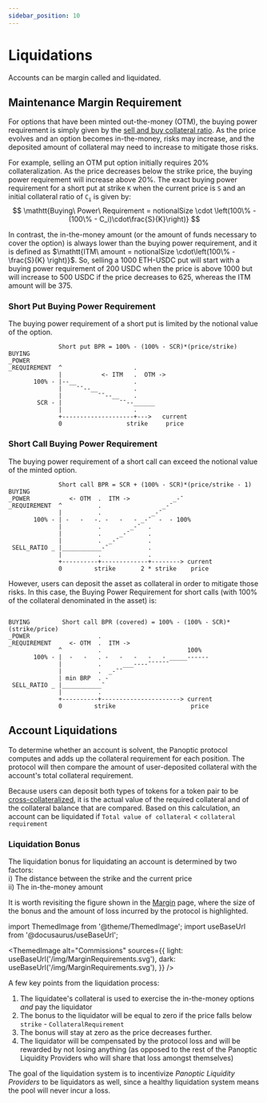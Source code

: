 ```yaml
---
sidebar_position: 10
---
```


# Liquidations
Accounts can be margin called and liquidated.

## Maintenance Margin Requirement
For options that have been minted out-the-money (OTM), the buying power requirement is simply given by the [sell and buy collateral ratio](/docs/panoptic-protocol/buying-power#buying-power-requirement-buying-options).
As the price evolves and an option becomes in-the-money, risks may increase, and the deposited amount of collateral may need to increase to mitigate those risks.

For example, selling an OTM put option initially requires 20% collateralization.
As the price decreases below the strike price, the buying power requirement will increase above 20%.
The exact buying power requirement for a short put at strike $\mathtt{K}$ when the current price is $\mathtt{S}$ and an initial collateral ratio of $\mathtt{C_i}$ is given by:
$$
\mathtt{Buying\ Power\ Requirement = notionalSize \cdot \left(100\% - (100\% - C_i)\cdot\frac{S}{K}\right)}
$$

In contrast, the in-the-money amount (or the amount of funds necessary to cover the option) is always lower than the buying power requirement, and it is defined as $\mathtt{ITM\ amount = notionalSize \cdot\left(100\% - \frac{S}{K} \right)}$.
So, selling a 1000 ETH-USDC put will start with a buying power requirement of 200 USDC when the price is above 1000 but will increase to 500 USDC if the price decreases to 625, whereas the ITM amount will be 375.


### Short Put Buying Power Requirement

The buying power requirement of a short put is limited by the notional value of the option.

```solidity
              Short put BPR = 100% - (100% - SCR)*(price/strike)
BUYING        
_POWER                       
_REQUIREMENT  ^                    .
              |           <- ITM   .  OTM ->
       100% - |--__                .         
              |    ¯¯--__          .
              |          ¯¯--__    .     
        SCR - |                ¯¯--______ 
              |                    .
              +--------------------+--->   current
              0                  strike     price

```

### Short Call Buying Power Requirement

The buying power requirement of a short call can exceed the notional value of the minted option.

```solidity
              Short call BPR = SCR + (100% - SCR)*(price/strike - 1) 
BUYING                                           
_POWER           <- OTM  .  ITM ->            _-¯
_REQUIREMENT  ^          .                 _-¯
              |          .              _-¯
       100% - | -   -   -. -   -   - _-¯  -  - 100%
              |          .        _-¯  .
              |          .     _-¯     .   
              |          .  _-¯        . 
 SELL_RATIO _ |___________-¯           .
              |          .             .
              +----------+-------------+--------> current
              0         strike       2 * strike    price

```



However, users can deposit the asset as collateral in order to mitigate those risks.
In this case, the Buying Power Requirement for short calls (with 100% of the collateral denominated in the asset) is:
```solidity

BUYING         Short call BPR (covered) = 100% - (100% - SCR)*(strike/price) 
_POWER                   .
_REQUIREMENT     <- OTM  .  ITM ->
              ^          .                        100%
       100% - |  -   -   . -   -   -   -   - _____------ 
              |          .      ___----¯¯¯¯¯¯
              |          .  _-¯¯
              | min BRP  . -     
 SELL_RATIO _ |___________¯
              |          .
              +----------+----------------------> current
              0         strike                     price

```

## Account Liquidations 

To determine whether an account is solvent, the Panoptic protocol computes and adds up the collateral requirement for each position. 
The protocol will then compare the amount of user-deposited collateral with the account's total collateral requirement.

Because users can deposit both types of tokens for a token pair to be [cross-collateralized](docs/panoptic-protocol/collateral#cross-collateralization), it is the actual value of the required collateral and of the collateral balance that are compared.
Based on this calculation, an account can be liquidated if `Total value of collateral` < `collateral requirement`


### Liquidation Bonus

The liquidation bonus for liquidating an account is determined by two factors:  
i) The distance between the strike and the current price  
ii) The in-the-money amount 

It is worth revisiting the figure shown in the [Margin](/docs/panoptic-protocol/margin) page, where the size of the bonus and the amount of loss incurred by the protocol is highlighted.

import ThemedImage from '@theme/ThemedImage';
import useBaseUrl from '@docusaurus/useBaseUrl';


<ThemedImage
  alt="Commissions"
  sources={{
    light: useBaseUrl('/img/MarginRequirements.svg'),
    dark: useBaseUrl('/img/MarginRequirements.svg'),
  }}
/>

A few key points from the liquidation process:

1. The liquidatee's collateral is used to exercise the in-the-money options *and* pay the liquidator
2. The bonus to the liquidator will be equal to zero if the price falls below `strike` - `CollateralRequirement`
3. The bonus will stay at zero as the price decreases further.
4. The liquidator will be compensated by the protocol loss and will be rewarded by not losing anything (as opposed to the rest of the Panoptic Liquidity Providers who will share that loss amongst themselves)

The goal of the liquidation system is to incentivize *Panoptic Liquidity Providers* to be liquidators as well, since a healthy liquidation system means the pool will never incur a loss.

